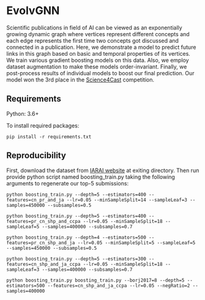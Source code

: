 # EvolvGNN

Scientific publications in field of AI can be viewed as an exponentially growing dynamic graph where vertices represent different concepts and each edge represents the first time two concepts got discussed and connected in a publication. Here, we demonstrate a model to predict future links in this graph based on basic and temporal properties of its vertices. We train various gradient boosting models on this data. Also, we employ dataset augmentation to make these models order-invariant. Finally, we post-process results of individual models to boost our final prediction. Our model won the 3rd place in the [Science4Cast](https://www.iarai.ac.at/science4cast/) competition.


## Requirements
Python: 3.6+

To install required packages:

```setup
pip install -r requirements.txt
```

## Reproducibility
First, download the dataset from [IARAI website](https://cloud.iarai.ac.at/index.php/s/iTx3bXgMdwsngPn) at exiting directory. Then run provide python script named boosting_train.py taking the following arguments to regenerate our top-5 submissions:


```setup
python boosting_train.py --depth=5 --estimators=400 --features=cn_pr_and_ja --lr=0.05 --minSampleSplit=14 --sampleLeaf=3 --samples=450000 --subsamples=0.5
```

```setup
python boosting_train.py --depth=5 --estimators=400 --features=pr_cn_shp_and_ccpa --lr=0.05 --minSampleSplit=18 --sampleLeaf=5 --samples=400000 --subsamples=0.7
```


```setup
python boosting_train.py --depth=4 --estimators=500 --features=pr_cn_shp_and_ja --lr=0.05 --minSampleSplit=5 --sampleLeaf=5 --samples=450000 --subsamples=0.5
```


```setup
python boosting_train.py --depth=5 --estimators=300 --features=cn_shp_and_ja_ccpa --lr=0.05 --minSampleSplit=18 --sampleLeaf=3 --samples=400000 --subsamples=0.7
```

```setup
python boosting_train.py boosting_train.py --borj2017=8 --depth=5 --estimators=500 --features=cn_shp_and_ja_ccpa --lr=0.05 --negRatio=2 --samples=400000
```
